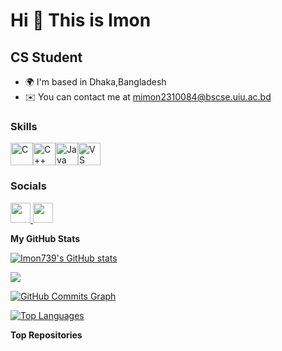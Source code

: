 Hi 👋 This is Imon
=====================

CS Student
----------

* 🌍  I'm based in Dhaka,Bangladesh
* ✉️  You can contact me at [mimon2310084@bscse.uiu.ac.bd](mailto:mimon2310084@bscse.uiu.ac.bd)

### Skills

<p align="left">
<a href="https://docs.microsoft.com/en-us/cpp/?view=msvc-170" target="_blank" rel="noreferrer"><img src="https://raw.githubusercontent.com/danielcranney/readme-generator/main/public/icons/skills/c-colored.svg" width="36" height="36" alt="C" /></a><a href="https://docs.microsoft.com/en-us/cpp/?view=msvc-170" target="_blank" rel="noreferrer"><img src="https://raw.githubusercontent.com/danielcranney/readme-generator/main/public/icons/skills/cplusplus-colored.svg" width="36" height="36" alt="C++" /></a><a href="https://www.oracle.com/java/" target="_blank" rel="noreferrer"><img src="https://raw.githubusercontent.com/danielcranney/readme-generator/main/public/icons/skills/java-colored.svg" width="36" height="36" alt="Java" /></a><a href="https://code.visualstudio.com/" target="_blank" rel="noreferrer"><img src="https://raw.githubusercontent.com/danielcranney/readme-generator/main/public/icons/skills/visualstudiocode.svg" width="36" height="36" alt="VS Code" /></a>
</p>

### Socials

<p align="left"> <a href="https://www.facebook.com/sazzad.imon739" target="_blank" rel="noreferrer"> <picture> <source media="(prefers-color-scheme: dark)" srcset="https://raw.githubusercontent.com/danielcranney/readme-generator/main/public/icons/socials/facebook-dark.svg" /> <source media="(prefers-color-scheme: light)" srcset="https://raw.githubusercontent.com/danielcranney/readme-generator/main/public/icons/socials/facebook.svg" /> <img src="https://raw.githubusercontent.com/danielcranney/readme-generator/main/public/icons/socials/facebook.svg" width="32" height="32" /> </picture> </a> <a href="https://www.github.com/Imon739" target="_blank" rel="noreferrer"> <picture> <source media="(prefers-color-scheme: dark)" srcset="https://raw.githubusercontent.com/danielcranney/readme-generator/main/public/icons/socials/github-dark.svg" /> <source media="(prefers-color-scheme: light)" srcset="https://raw.githubusercontent.com/danielcranney/readme-generator/main/public/icons/socials/github.svg" /> <img src="https://raw.githubusercontent.com/danielcranney/readme-generator/main/public/icons/socials/github.svg" width="32" height="32" /> </picture> </a></p>

<b>My GitHub Stats</b>

<a href="http://www.github.com/Imon739"><img src="https://github-readme-stats.vercel.app/api?username=Imon739&show_icons=true&hide=&count_private=true&title_color=0891b2&text_color=8D0000&icon_color=0891b2&bg_color=1093BD&hide_border=true&show_icons=true" alt="Imon739's GitHub stats" /></a>

<a href="http://www.github.com/Imon739"><img src="https://github-readme-streak-stats.herokuapp.com/?user=Imon739&stroke=ffffff&background=831843&ring=0891b2&fire=0891b2&currStreakNum=ffffff&currStreakLabel=0891b2&sideNums=ffffff&sideLabels=ffffff&dates=ffffff&hide_border=true" /></a>

<a href="http://www.github.com/Imon739"><img src="https://github-readme-activity-graph.cyclic.app/graph?username=Imon739&bg_color=831843&color=ffffff&line=0891b2&point=ffffff&area_color=831843&area=true&hide_border=true&custom_title=GitHub%20Commits%20Graph" alt="GitHub Commits Graph" /></a>

<a href="https://github.com/Imon739" align="left"><img src="https://github-readme-stats.vercel.app/api/top-langs/?username=Imon739&langs_count=10&title_color=0891b2&text_color=ffaaff&icon_color=0891b2&bg_color=0C3175&hide_border=true&locale=en&custom_title=Top%20%Languages" alt="Top Languages" /></a>

<b>Top Repositories</b>

<div width="100%" align="center"></div><br /><br /><br /><br /><br /><br /><br />
